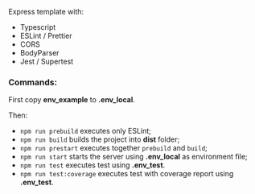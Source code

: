 Express template with:
- Typescript
- ESLint / Prettier
- CORS
- BodyParser
- Jest / Supertest

### Commands:
First copy **env_example** to **.env_local**.

Then:
- `npm run prebuild` executes only ESLint;
- `npm run build` builds the project into **dist** folder;
- `npm run prestart` executes together `prebuild` and `build`;
- `npm run start` starts the server using **.env_local** as environment file;
- `npm run test` executes test using **.env_test**.
- `npm run test:coverage` executes test with coverage report using **.env_test**.

